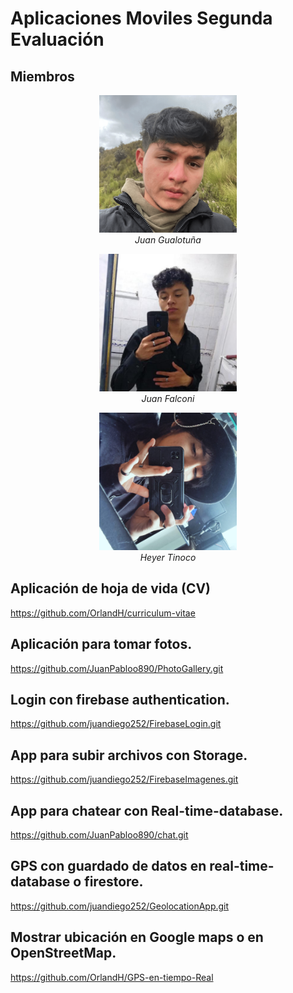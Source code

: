 # Aplicaciones Moviles Segunda Evaluación

## Miembros

<p align="center">
  <img src="Imagenes Compas/102696740.png" alt="Juan Gualotuña" width="220">
  <br>
  <em>Juan Gualotuña</em>
</p>

<p align="center">
  <img src="Imagenes Compas/119060037.jpg" alt="Juan Falconi" width="220">
  <br>
  <em>Juan Falconi</em>
</p>

<p align="center">
  <img src="Imagenes Compas/Imagen de WhatsApp 2024-06-09 a las 18.47.24_59dbbdf9.jpg" alt="Heyer Tinoco" width="220">
  <br>
  <em>Heyer Tinoco</em>
</p>

## Aplicación de hoja de vida (CV)

https://github.com/OrlandH/curriculum-vitae

## Aplicación para tomar fotos.

https://github.com/JuanPabloo890/PhotoGallery.git


## Login con firebase authentication.

https://github.com/juandiego252/FirebaseLogin.git

## App para subir archivos con Storage.

https://github.com/juandiego252/FirebaseImagenes.git

## App para chatear con Real-time-database.

https://github.com/JuanPabloo890/chat.git

## GPS con guardado de datos en real-time-database o firestore.

https://github.com/juandiego252/GeolocationApp.git

## Mostrar ubicación en Google maps o en OpenStreetMap.

https://github.com/OrlandH/GPS-en-tiempo-Real
